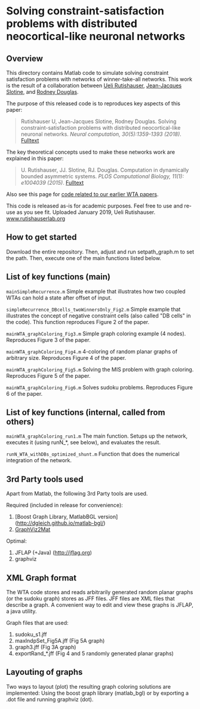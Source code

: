 # Solving constraint-satisfaction problems with distributed neocortical-like neuronal networks

## Overview
This directory contains Matlab code to simulate solving constraint satisfaction problems with networks of winner-take-all networks. This work is the result of a collaboration between [Ueli Rutishauser](http://rutishauserlab.org), [Jean-Jacques Slotine](http://web.mit.edu/nsl/www/), and [Rodney Douglas](http://www.ini.uzh.ch/~rjd).

The purpose of this released code is to reproduces key aspects of this paper:
> Rutishauser U, Jean-Jacques Slotine, Rodney Douglas. Solving constraint-satisfaction problems with distributed neocortical-like neuronal networks.  *Neural computation, 30(5):1359-1393 (2018)*. [Fulltext](https://www.ncbi.nlm.nih.gov/pmc/articles/PMC5930080/)

The key theoretical concepts used to make these networks work are explained in this paper:
>U. Rutishauser, JJ. Slotine, RJ. Douglas. Computation in dynamically bounded asymmetric systems.  *PLOS Computational Biology, 11(1): e1004039 (2015)*. [Fulltext](https://journals.plos.org/ploscompbiol/article?id=10.1371/journal.pcbi.1004039)

Also see this page for [code related to our earlier WTA papers](https://services.ini.uzh.ch/~urut/DFAWTA/).

This code is released as-is for academic purposes. Feel free to use and re-use as you see fit.
Uploaded January 2019, Ueli Rutishauser. www.rutishauserlab.org 

## How to get started
Download the entire repository. Then, adjust and run setpath_graph.m to set the path. Then, execute one of the main functions listed below.

## List of key functions (main)

```mainSimpleRecurrence.m``` Simple example that illustrates how two coupled WTAs can hold a state after offset of input.

```simpleRecurrence_DBcells_twoWinnersOnly_Fig2.m``` Simple example that illustrates the concept of negative constraint cells (also called "DB cells" in the code).
This function reproduces Figure 2 of the paper.

```mainWTA_graphColoring_Fig3.m``` Simple graph coloring example (4 nodes). Reproduces Figure 3 of the paper.

```mainWTA_graphColoring_Fig4.m``` 4-coloring of random planar graphs of arbitrary size. Reproduces Figure 4 of the paper.

```mainWTA_graphColoring_Fig5.m``` Solving the MIS problem with graph coloring. Reproduces Figure 5 of the paper.

```mainWTA_graphColoring_Fig6.m``` Solves sudoku problems. Reproduces Figure 6 of the paper.

## List of key functions (internal, called from others)

```mainWTA_graphColoring_run1.m``` The main function. Setups up the network, executes it (using runN_*, see below), and evaluates the result.

```runN_WTA_withDBs_optimized_shunt.m``` Function that does the numerical integration of the network.

## 3rd Party tools used
Apart from Matlab, the following 3rd Party tools are used.

Required (included in release for convenience):
1. [Boost Graph Library, MatlabBGL version] (http://dgleich.github.io/matlab-bgl/)
2. [GraphViz2Mat](https://www.mathworks.com/matlabcentral/fileexchange/4518-matlab-graphviz-interface)

Optimal:
1. JFLAP (+Java) (http://jflag.org)
2. graphviz

## XML Graph format

The WTA code stores and reads arbitrarily generated random planar graphs (or the sudoku graph) stores as JFF files.
JFF files are XML files that describe a graph. A convenient way to edit and view these graphs is JFLAP, a java utility.

Graph files that are used: 
1. sudoku_s1.jff
2. maxIndpSet_Fig5A.jff  (Fig 5A graph)
3. graph3.jff (Fig 3A graph)
4. exportRand_*.jff  (Fig 4 and 5 randomly generated planar graphs)

## Layouting of graphs

Two ways to layout (plot) the resulting graph coloring solutions are implemented:
Using the boost graph library (matlab_bgl) or by exporting a .dot file and running graphviz (dot).

